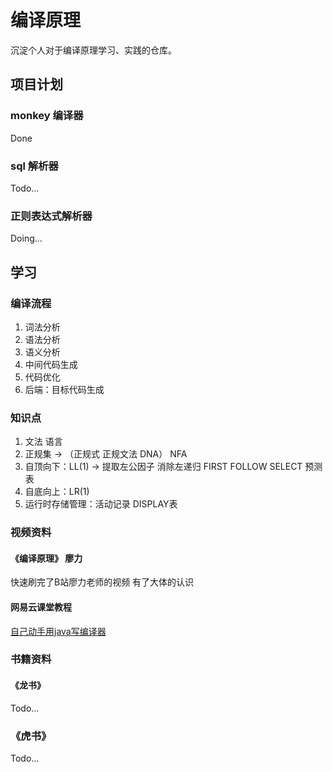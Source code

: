 # 编译原理

沉淀个人对于编译原理学习、实践的仓库。

## 项目计划

### monkey 编译器

Done

### sql 解析器

Todo...

### 正则表达式解析器

Doing...

## 学习

### 编译流程

1. 词法分析
2. 语法分析
3. 语义分析
4. 中间代码生成
5. 代码优化
6. 后端：目标代码生成

### 知识点

1. 文法 语言
2. 正规集 -> （正规式 正规文法 DNA） NFA
3. 自顶向下：LL(1) -> 提取左公因子 消除左递归 FIRST FOLLOW SELECT 预测表
4. 自底向上：LR(1)
5. 运行时存储管理：活动记录 DISPLAY表

### 视频资料

#### 《编译原理》 廖力

快速刷完了B站廖力老师的视频 有了大体的认识

#### 网易云课堂教程

[自己动手用java写编译器](https://study.163.com/provider/7600199/course.htm)

### 书籍资料

#### 《龙书》

Todo...

### 《虎书》

Todo...
